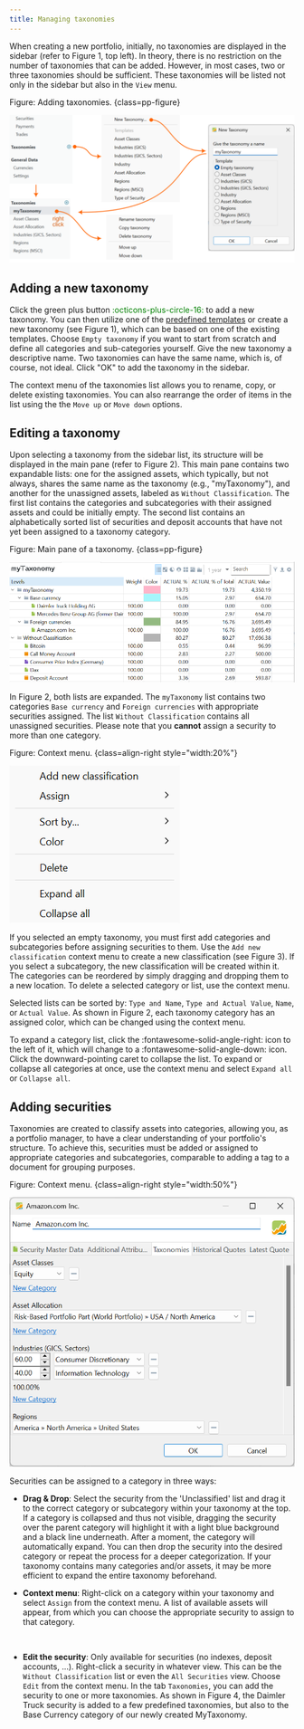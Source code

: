 ```yaml
---
title: Managing taxonomies
---
```



When creating a new portfolio, initially, no taxonomies are displayed in the sidebar (refer to Figure 1, top left). In theory, there is no restriction on the number of taxonomies that can be added. However, in most cases, two or three taxonomies should be sufficient. These taxonomies will be listed not only in the sidebar but also in the `View` menu.

Figure: Adding taxonomies. {class=pp-figure}

![](images/taxonomies-new.svg)

## Adding a new taxonomy

Click the green plus button <span style="color:green">:octicons-plus-circle-16:</span> to add a new taxonomy. You can then utilize one of the [predefined templates](index.md) or create a new taxonomy (see Figure 1), which can be based on one of the existing templates. Choose `Empty taxonomy` if you want to start from scratch and define all categories and sub-categories yourself. Give the new taxonomy a descriptive name. Two taxonomies can have the same name, which is, of course, not ideal. Click "OK" to add the taxonomy in the sidebar.

The context menu of the taxonomies list allows you to rename, copy, or delete existing taxonomies. You can also rearrange the order of items in the list using the the `Move up` or `Move down` options.


## Editing a taxonomy

Upon selecting a taxonomy from the sidebar list, its structure will be displayed in the main pane (refer to Figure 2). This main pane contains two expandable lists: one for the assigned assets, which typically, but not always, shares the same name as the taxonomy (e.g., "myTaxonomy"), and another for the unassigned assets, labeled as `Without Classification`. The first list contains the categories and subcategories with their assigned assets and could be initially empty. The second list contains an alphabetically sorted list of securities and deposit accounts that have not yet been assigned to a taxonomy category.

Figure: Main pane of a taxonomy. {class=pp-figure}

![](images/taxonomies-edit-classification.png)

In Figure 2, both lists are expanded. The `myTaxonomy` list contains two categories `Base currency` and `Foreign currencies` with appropriate securities assigned. The list `Without Classification` contains all unassigned securities. Please note that you **cannot** assign a security to more than one category.

Figure: Context menu. {class=align-right style="width:20%"}

![](images/taxonomies-edit-context-menu.png)

If you selected an empty taxonomy, you must first add categories and subcategories before assigning securities to them. Use the `Add new classification` context menu to create a new classification (see Figure 3).  If you select a subcategory, the new classification will be created within it. The categories can be reordered by simply dragging and dropping them to a new location. To delete a selected category or list, use the context menu.

Selected lists can be sorted by: `Type and Name`, `Type and Actual Value`, `Name`, or `Actual Value`. As shown in Figure 2, each taxonomy category has an assigned color, which can be changed using the context menu.

To expand a category list, click the :fontawesome-solid-angle-right: icon to the left of it, which will change to a :fontawesome-solid-angle-down: icon. Click the downward-pointing caret to collapse the list. To expand or collapse all categories at once, use the context menu and select `Expand all` or `Collapse all`. 

## Adding securities

Taxonomies are created to classify assets into categories, allowing you, as a portfolio manager, to have a clear understanding of your portfolio's structure. To achieve this, securities must be added or assigned to appropriate categories and subcategories, comparable to adding a tag to a document for grouping purposes.

Figure: Context menu. {class=align-right style="width:50%"}

![](images/taxonomies-assign-security.png)

Securities can be assigned to a category in three ways:

- **Drag & Drop**: Select the security from the 'Unclassified' list and drag it to the correct category or subcategory within your taxonomy at the top. If a category is collapsed and thus not visible, dragging the security over the parent category will highlight it with a light blue background and a black line underneath. After a moment, the category will automatically expand. You can then drop the security into the desired category or repeat the process for a deeper categorization. If your taxonomy contains many categories and/or assets, it may be more efficient to expand the entire taxonomy beforehand.

- **Context menu**: Right-click on a category within your taxonomy and select `Assign` from the context menu. A list of available assets will appear, from which you can choose the appropriate security to assign to that category.

<br style="clear:left;">

- **Edit the security**: Only available for securities (no indexes, deposit accounts, ...). Right-click a security in whatever view. This can be the `Without Classification` list or even the `All Securities` view. Choose `Edit` from the context menu. In the tab `Taxonomies`, you can add the security to one or more taxonomies. As shown in Figure 4, the Daimler Truck security is added to a few predefined taxonomies, but also to the Base Currency category of our newly created MyTaxonomy.